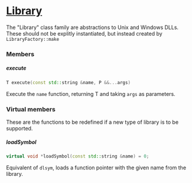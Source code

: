 # [Library](UnixLibrary.hpp)

The "Library" class family are abstractions to Unix and Windows DLLs. These should not be explitly instantiated, but instead created by `LibraryFactory::make`

### Members

##### execute
```cpp
T execute(const std::string &name, P &&...args)
```
Execute the `name` function, returning T and taking `args` as parameters.

### Virtual members

These are the functions to be redefined if a new type of library is to be supported.

##### loadSymbol

```cpp
virtual void *loadSymbol(const std::string &name) = 0;
```

Equivalent of `dlsym`, loads a function pointer with the given name from the library.
